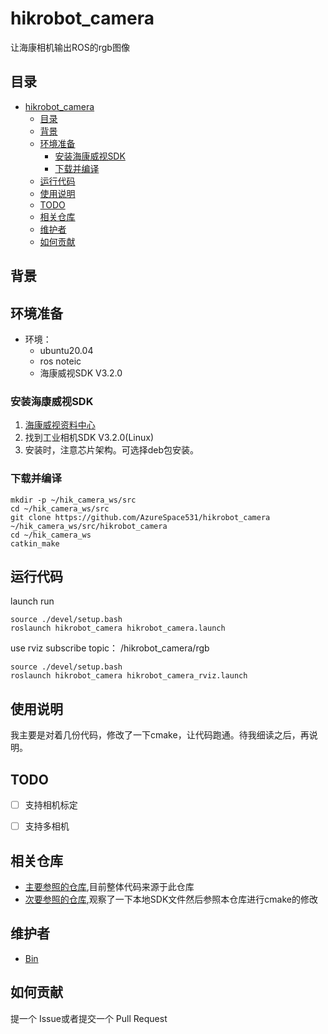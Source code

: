 # hikrobot_camera

让海康相机输出ROS的rgb图像

## 目录

- [hikrobot_camera](#hikrobot_camera)
  - [目录](#目录)
  - [背景](#背景)
  - [环境准备](#环境准备)
    - [安装海康威视SDK](#安装海康威视sdk)
    - [下载并编译](#下载并编译)
  - [运行代码](#运行代码)
  - [使用说明](#使用说明)
  - [TODO](#todo)
  - [相关仓库](#相关仓库)
  - [维护者](#维护者)
  - [如何贡献](#如何贡献)

## 背景


## 环境准备
- 环境：
  - ubuntu20.04
  - ros noteic
  - 海康威视SDK V3.2.0


### 安装海康威视SDK
1. [海康威视资料中心](https://www.hikrobotics.com/cn/machinevision/service/download?module=0)
2. 找到工业相机SDK V3.2.0(Linux)
3. 安装时，注意芯片架构。可选择deb包安装。
### 下载并编译

```
mkdir -p ~/hik_camera_ws/src
cd ~/hik_camera_ws/src
git clone https://github.com/AzureSpace531/hikrobot_camera ~/hik_camera_ws/src/hikrobot_camera
cd ~/hik_camera_ws
catkin_make
```


## 运行代码
launch run

```
source ./devel/setup.bash 
roslaunch hikrobot_camera hikrobot_camera.launch
```

use rviz subscribe topic： /hikrobot_camera/rgb

```
source ./devel/setup.bash 
roslaunch hikrobot_camera hikrobot_camera_rviz.launch
```

## 使用说明
我主要是对着几份代码，修改了一下cmake，让代码跑通。待我细读之后，再说明。

## TODO
- [ ] 支持相机标定
- [ ] 支持多相机


## 相关仓库

- [主要参照的仓库](https://github.com/luckyluckydadada/HIKROBOT-MVS-CAMERA-ROS),目前整体代码来源于此仓库
- [次要参照的仓库](https://github.com/WhiteCri/hikrobot_multicam_ros),观察了一下本地SDK文件然后参照本仓库进行cmake的修改


## 维护者

- [Bin](https://github.com/AB-pixel-pixel)


## 如何贡献

提一个 Issue或者提交一个 Pull Request


